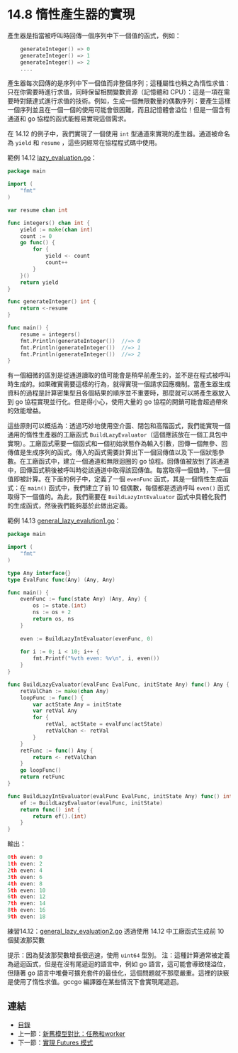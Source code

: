 # 14.8 惰性產生器的實現

產生器是指當被呼叫時回傳一個序列中下一個值的函式，例如：

```go
    generateInteger() => 0
    generateInteger() => 1
    generateInteger() => 2
    ....
```

產生器每次回傳的是序列中下一個值而非整個序列；這種屬性也稱之為惰性求值：只在你需要時進行求值，同時保留相關變數資源（記憶體和 CPU）：這是一項在需要時對錶達式進行求值的技術。例如，生成一個無限數量的偶數序列：要產生這樣一個序列並且在一個一個的使用可能會很困難，而且記憶體會溢位！但是一個含有通道和 go 協程的函式能輕易實現這個需求。

在 14.12 的例子中，我們實現了一個使用 `int` 型通道來實現的產生器。通道被命名為 `yield` 和 `resume` ，這些詞經常在協程程式碼中使用。

範例 14.12 [lazy_evaluation.go](examples/chapter_14/lazy_evaluation.go)：

```go
package main

import (
    "fmt"
)

var resume chan int

func integers() chan int {
    yield := make(chan int)
    count := 0
    go func() {
        for {
            yield <- count
            count++
        }
    }()
    return yield
}

func generateInteger() int {
    return <-resume
}

func main() {
    resume = integers()
    fmt.Println(generateInteger())  //=> 0
    fmt.Println(generateInteger())  //=> 1
    fmt.Println(generateInteger())  //=> 2    
}
```

有一個細微的區別是從通道讀取的值可能會是稍早前產生的，並不是在程式被呼叫時生成的。如果確實需要這樣的行為，就得實現一個請求回應機制。當產生器生成資料的過程是計算密集型且各個結果的順序並不重要時，那麼就可以將產生器放入到 go 協程實現並行化。但是得小心，使用大量的 go 協程的開銷可能會超過帶來的效能增益。

這些原則可以概括為：透過巧妙地使用空介面、閉包和高階函式，我們能實現一個通用的惰性生產器的工廠函式 `BuildLazyEvaluator`（這個應該放在一個工具包中實現）。工廠函式需要一個函式和一個初始狀態作為輸入引數，回傳一個無參、回傳值是生成序列的函式。傳入的函式需要計算出下一個回傳值以及下一個狀態參數。在工廠函式中，建立一個通道和無限迴圈的 go 協程。回傳值被放到了該通道中，回傳函式稍後被呼叫時從該通道中取得該回傳值。每當取得一個值時，下一個值即被計算。在下面的例子中，定義了一個 `evenFunc` 函式，其是一個惰性生成函式：在 `main()` 函式中，我們建立了前 10 個偶數，每個都是透過呼叫 `even()` 函式取得下一個值的。為此，我們需要在 `BuildLazyIntEvaluator` 函式中具體化我們的生成函式，然後我們能夠基於此做出定義。

範例 14.13 [general_lazy_evalution1.go](examples/chapter_14/general_lazy_evalution1.go)：

```go
package main

import (
    "fmt"
)

type Any interface{}
type EvalFunc func(Any) (Any, Any)

func main() {
    evenFunc := func(state Any) (Any, Any) {
        os := state.(int)
        ns := os + 2
        return os, ns
    }
    
    even := BuildLazyIntEvaluator(evenFunc, 0)
    
    for i := 0; i < 10; i++ {
        fmt.Printf("%vth even: %v\n", i, even())
    }
}

func BuildLazyEvaluator(evalFunc EvalFunc, initState Any) func() Any {
    retValChan := make(chan Any)
    loopFunc := func() {
        var actState Any = initState
        var retVal Any
        for {
            retVal, actState = evalFunc(actState)
            retValChan <- retVal
        }
    }
    retFunc := func() Any {
        return <- retValChan
    }
    go loopFunc()
    return retFunc
}

func BuildLazyIntEvaluator(evalFunc EvalFunc, initState Any) func() int {
    ef := BuildLazyEvaluator(evalFunc, initState)
    return func() int {
        return ef().(int)
    }
}
```

輸出：
```go
0th even: 0
1th even: 2
2th even: 4
3th even: 6
4th even: 8
5th even: 10
6th even: 12
7th even: 14
8th even: 16
9th even: 18
```

練習14.12：[general_lazy_evaluation2.go](exercises/chapter_14/general_lazy_evalution2.go)
透過使用 14.12 中工廠函式生成前 10 個斐波那契數

提示：因為斐波那契數增長很迅速，使用 `uint64` 型別。
注：這種計算通常被定義為遞迴函式，但是在沒有尾遞迴的語言中，例如 go 語言，這可能會導致棧溢位，但隨著 go 語言中堆疊可擴充套件的最佳化，這個問題就不那麼嚴重。這裡的訣竅是使用了惰性求值。gccgo 編譯器在某些情況下會實現尾遞迴。

## 連結

- [目錄](directory.md)
- 上一節：[新舊模型對比：任務和worker](14.7.md)
- 下一節：[實現 Futures 模式](14.9.md)
